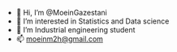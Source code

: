 - 👋 Hi, I’m @MoeinGazestani
- 👀 I’m interested in Statistics and Data science
- 🌱 I’m Industrial engineering student
- 📫 moeinm2h@gmail.com

<!---
MoeinGazestani/MoeinGazestani is a ✨ special ✨ repository because its `README.md` (this file) appears on your GitHub profile.
You can click the Preview link to take a look at your changes.
--->
